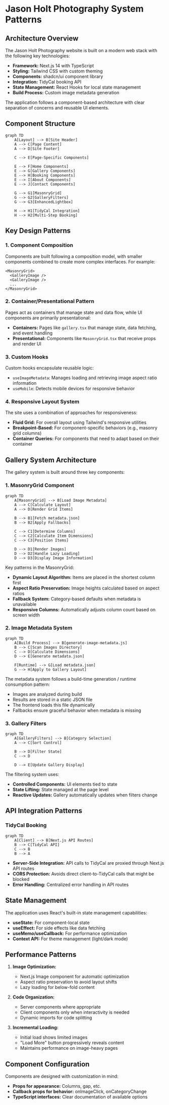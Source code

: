 # Jason Holt Photography System Patterns

## Architecture Overview

The Jason Holt Photography website is built on a modern web stack with the following key technologies:

- **Framework:** Next.js 14 with TypeScript
- **Styling:** Tailwind CSS with custom theming
- **Components:** shadcn/ui component library
- **Integration:** TidyCal booking API
- **State Management:** React Hooks for local state management
- **Build Process:** Custom image metadata generation

The application follows a component-based architecture with clear separation of concerns and reusable UI elements.

## Component Structure

```mermaid
graph TD
    A[Layout] --> B[Site Header]
    A --> C[Page Content]
    A --> D[Site Footer]
    
    C --> E[Page-Specific Components]
    
    E --> F[Home Components]
    E --> G[Gallery Components]
    E --> H[Booking Components]
    E --> I[About Components]
    E --> J[Contact Components]
    
    G --> G1[MasonryGrid]
    G --> G2[GalleryFilters]
    G --> G3[EnhancedLightbox]
    
    H --> H1[TidyCal Integration]
    H --> H2[Multi-Step Booking]
```

## Key Design Patterns

### 1. Component Composition

Components are built following a composition model, with smaller components combined to create more complex interfaces. For example:

```tsx
<MasonryGrid>
  <GalleryImage />
  <GalleryImage />
  ...
</MasonryGrid>
```

### 2. Container/Presentational Pattern

Pages act as containers that manage state and data flow, while UI components are primarily presentational:

- **Containers:** Pages like `gallery.tsx` that manage state, data fetching, and event handling
- **Presentational:** Components like `MasonryGrid.tsx` that receive props and render UI

### 3. Custom Hooks

Custom hooks encapsulate reusable logic:

- `useImageMetadata`: Manages loading and retrieving image aspect ratio information
- `useMobile`: Detects mobile devices for responsive behavior

### 4. Responsive Layout System

The site uses a combination of approaches for responsiveness:

- **Fluid Grid:** For overall layout using Tailwind's responsive utilities
- **Breakpoint-Based:** For component-specific behaviors (e.g., masonry grid columns)
- **Container Queries:** For components that need to adapt based on their container

## Gallery System Architecture

The gallery system is built around three key components:

### 1. MasonryGrid Component

```mermaid
graph TD
    A[MasonryGrid] --> B[Load Image Metadata]
    A --> C[Calculate Layout]
    A --> D[Render Grid Items]
    
    B --> B1[Fetch metadata.json]
    B --> B2[Apply Fallbacks]
    
    C --> C1[Determine Columns]
    C --> C2[Calculate Item Dimensions]
    C --> C3[Position Items]
    
    D --> D1[Render Images]
    D --> D2[Handle Lazy Loading]
    D --> D3[Display Image Information]
```

Key patterns in the MasonryGrid:
- **Dynamic Layout Algorithm:** Items are placed in the shortest column first
- **Aspect Ratio Preservation:** Image heights calculated based on aspect ratios
- **Fallback System:** Category-based defaults when metadata is unavailable
- **Responsive Columns:** Automatically adjusts column count based on screen width

### 2. Image Metadata System

```mermaid
graph TD
    A[Build Process] --> B[generate-image-metadata.js]
    B --> C[Scan Images Directory]
    C --> D[Calculate Dimensions]
    D --> E[Generate metadata.json]
    
    F[Runtime] --> G[Load metadata.json]
    G --> H[Apply to Gallery Layout]
```

The metadata system follows a build-time generation / runtime consumption pattern:
- Images are analyzed during build
- Results are stored in a static JSON file
- The frontend loads this file dynamically
- Fallbacks ensure graceful behavior when metadata is missing

### 3. Gallery Filters

```mermaid
graph TD
    A[GalleryFilters] --> B[Category Selection]
    A --> C[Sort Control]
    
    B --> D[Filter State]
    C --> D
    
    D --> E[Update Gallery Display]
```

The filtering system uses:
- **Controlled Components:** UI elements tied to state
- **State Lifting:** State managed at the page level
- **Reactive Updates:** Gallery automatically updates when filters change

## API Integration Patterns

### TidyCal Booking

```mermaid
graph TD
    A[Client] --> B[Next.js API Routes]
    B --> C[TidyCal API]
    C --> B
    B --> A
```

- **Server-Side Integration:** API calls to TidyCal are proxied through Next.js API routes
- **CORS Protection:** Avoids direct client-to-TidyCal calls that might be blocked
- **Error Handling:** Centralized error handling in API routes

## State Management

The application uses React's built-in state management capabilities:
- **useState:** For component-local state
- **useEffect:** For side effects like data fetching
- **useMemo/useCallback:** For performance optimization
- **Context API:** For theme management (light/dark mode)

## Performance Patterns

1. **Image Optimization:**
   - Next.js Image component for automatic optimization
   - Aspect ratio preservation to avoid layout shifts
   - Lazy loading for below-fold content

2. **Code Organization:**
   - Server components where appropriate
   - Client components only when interactivity is needed
   - Dynamic imports for code splitting

3. **Incremental Loading:**
   - Initial load shows limited images
   - "Load More" button progressively reveals content
   - Maintains performance on image-heavy pages

## Component Configuration

Components are designed with customization in mind:
- **Props for appearance:** Columns, gap, etc.
- **Callback props for behavior:** onImageClick, onCategoryChange
- **TypeScript interfaces:** Clear documentation of available options
